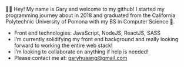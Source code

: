 🙋‍♂️ Hey! My name is Gary and welcome to my github! I started my programming journey about in 2018 and 
graduated from the California Polytechnic University of Pomona with my BS in Computer Science 🏫.
- Front end technologies: JavaScript, NodeJS, ReactJS, SASS
- I’m currently solidifying my front end background and really looking forward to working the entire web stack!
- I’m looking to collaborate on anything if help is needed!
- Please contact me at: garyhuaang@gmail.com

<!---
garyhuaang/garyhuaang is a ✨ special ✨ repository because its `README.md` (this file) appears on your GitHub profile.
You can click the Preview link to take a look at your changes.
--->

